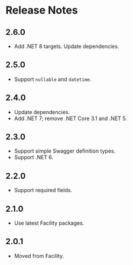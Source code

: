 # Release Notes

## 2.6.0

* Add .NET 8 targets. Update dependencies.

## 2.5.0

* Support `nullable` and `datetime`.

## 2.4.0

* Update dependencies.
* Add .NET 7; remove .NET Core 3.1 and .NET 5.

## 2.3.0

* Support simple Swagger definition types.
* Support .NET 6.

## 2.2.0

* Support required fields.

## 2.1.0

* Use latest Facility packages.

## 2.0.1

* Moved from Facility.
